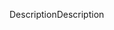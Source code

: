 <span data-ttu-id="b638b-101">Description</span><span class="sxs-lookup"><span data-stu-id="b638b-101">Description</span></span>
